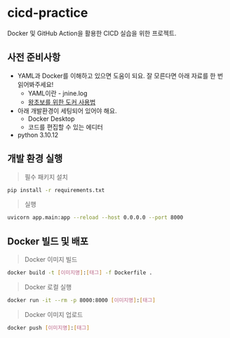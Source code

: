 # cicd-practice

Docker 및 GitHub Action을 활용한 CICD 실습을 위한 프로젝트.

## 사전 준비사항

- YAML과 Docker를 이해하고 있으면 도움이 되요. 잘 모른다면 아래 자료를 한 번 읽어봐주세요!
  - YAML이란 - jnine.log
  - [왕초보를 위한 도커 사용법](https://mysetting.io/slides/xxj85vnvey)
- 아래 개발환경이 세팅되어 있어야 해요.
  - Docker Desktop
  - 코드를 편집할 수 있는 에디터
- python 3.10.12

## 개발 환경 실행

> 필수 패키지 설치

```bash
pip install -r requirements.txt
```

> 실행

```bash
uvicorn app.main:app --reload --host 0.0.0.0 --port 8000
```

## Docker 빌드 및 배포

> Docker 이미지 빌드

```bash
docker build -t [이미지명]:[태그] -f Dockerfile .
```

> Docker 로컬 실행

```bash
docker run -it --rm -p 8000:8000 [이미지명]:[태그]
```

> Docker 이미지 업로드

```bash
docker push [이미지명]:[태그]
```